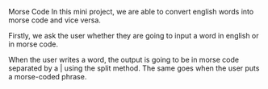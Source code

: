 Morse Code
In this mini project, we are able to convert english words into morse code and vice versa.

Firstly, we ask the user whether they are going to input a word in english or in morse code.

When the user writes a word, the output is going to be in morse code separated by a | using the split method.
The same goes when the user puts a morse-coded phrase.
